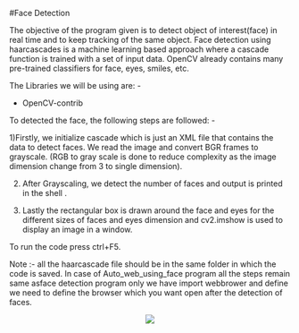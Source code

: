 #Face Detection

The objective of the program given is to detect object of interest(face) in real time and to keep tracking of the same object. Face detection using haarcascades is a machine learning based approach where a cascade function is trained with a set of input data. OpenCV already contains many pre-trained classifiers for face, eyes, smiles, etc.

The Libraries we will be using are: -
* OpenCV-contrib

To detected the face, the following steps are followed: -

1)Firstly, we initialize cascade which is just an XML file that contains the data to detect faces. We read the image and convert BGR frames to grayscale. (RGB to gray scale is done to reduce complexity as the image dimension change from 3 to single dimension).

2) After Grayscaling, we detect the number of faces and output is printed in the shell .

3) Lastly the rectangular box is drawn around the face and eyes for the different sizes of faces and eyes dimension and cv2.imshow is used to display an image in a window.

To run the code press ctrl+F5.

Note :- all the haarcascade file should be in the same folder in which the code is saved.
In case of Auto_web_using_face program all the steps remain same asface detection program only we have import webbrower and define we need to define the browser which you want open after the detection of faces.

<p align="center">
<img src="https://user-images.githubusercontent.com/72293452/111137482-d9321180-85a4-11eb-8e61-dae7d08bebaa.jpg">
</p>

  
